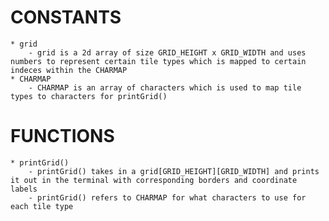 # CONSTANTS
    * grid
        - grid is a 2d array of size GRID_HEIGHT x GRID_WIDTH and uses numbers to represent certain tile types which is mapped to certain indeces within the CHARMAP
    * CHARMAP
        - CHARMAP is an array of characters which is used to map tile types to characters for printGrid() 
# FUNCTIONS
    * printGrid() 
        - printGrid() takes in a grid[GRID_HEIGHT][GRID_WIDTH] and prints it out in the terminal with corresponding borders and coordinate labels
        - printGrid() refers to CHARMAP for what characters to use for each tile type

